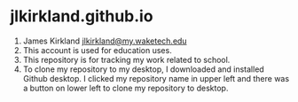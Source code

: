 # jlkirkland.github.io
1. James Kirkland
jlkirkland@my.waketech.edu
2. This account is used for education uses.
3. This repository is for tracking my work related to school.
4. To clone my repository to my desktop, I downloaded and installed Github desktop.
I clicked my repository name in upper left and there was a button on lower left to clone my repository to desktop.



